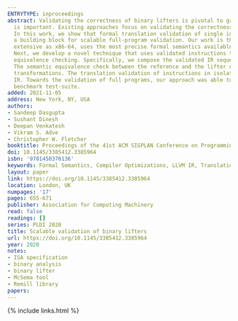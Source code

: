 ```yaml
---
ENTRYTYPE: inproceedings
abstract: Validating the correctness of binary lifters is pivotal to gain trust in binary analysis, especially when used in scenarios where correctness
  is important. Existing approaches focus on validating the correctness of lifting instructions or basic blocks in isolation and do not scale to full programs.
  In this work, we show that formal translation validation of single instructions for a complex ISA like x86-64 is not only practical, but can be used as
  a building block for scalable full-program validation. Our work is the first to do translation validation of single instructions on an architecture as
  extensive as x86-64, uses the most precise formal semantics available, and has the widest coverage in terms of the number of instructions tested for correctness.
  Next, we develop a novel technique that uses validated instructions to enable program-level validation, without resorting to performance-heavy semantic
  equivalence checking. Specifically, we compose the validated IR sequences using a tool we develop called Compositional Lifter to create a reference standard.
  The semantic equivalence check between the reference and the lifter output is then reduced to a graph-isomorphism check through the use of semantic preserving
  transformations. The translation validation of instructions in isolation revealed 29 new bugs in McSema - a mature open-source lifter from x86-64 to LLVM
  IR. Towards the validation of full programs, our approach was able to prove the translational correctness of 2254/2348 functions taken from LLVM's single-source
  benchmark test-suite.
added: 2021-11-05
address: New York, NY, USA
authors:
- Sandeep Dasgupta
- Sushant Dinesh
- Deepan Venkatesh
- Vikram S. Adve
- Christopher W. Fletcher
booktitle: Proceedings of the 41st ACM SIGPLAN Conference on Programming Language Design and Implementation
doi: 10.1145/3385412.3385964
isbn: '9781450376136'
keywords: Formal Semantics, Compiler Optimizations, LLVM IR, Translation Validation, Graph Isomorphism, x86-64
layout: paper
link: https://doi.org/10.1145/3385412.3385964
location: London, UK
numpages: '17'
pages: 655-671
publisher: Association for Computing Machinery
read: false
readings: []
series: PLDI 2020
title: Scalable validation of binary lifters
url: https://doi.org/10.1145/3385412.3385964
year: 2020
notes:
- ISA specification
- binary analysis
- binary lifter
- McSema tool
- Remill library
papers:
---
```

{% include links.html %}
